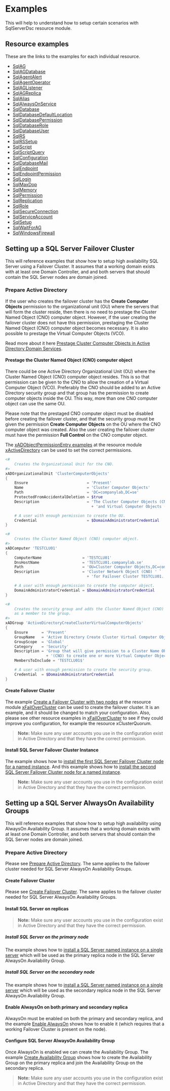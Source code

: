 # Examples

This will help to understand how to setup certain scenarios with SqlServerDsc
resource module.

## Resource examples

These are the links to the examples for each individual resource.

- [SqlAG](Resources/SqlAG)
- [SqlAGDatabase](Resources/SqlAGDatabase)
- [SqlAgentAlert](Resources/SqlAgentAlert)
- [SqlAgentOperator](Resources/SqlAgentOperator)
- [SqlAGListener](Resources/SqlAGListener)
- [SqlAGReplica](Resources/SqlAGReplica)
- [SqlAlias](Resources/SqlAlias)
- [SqlAlwaysOnService](Resources/SqlAlwaysOnService)
- [SqlDatabase](Resources/SqlDatabase)
- [SqlDatabaseDefaultLocation](Resources/SqlDatabaseDefaultLocation)
- [SqlDatabasePermission](Resources/SqlDatabasePermission)
- [SqlDatabaseRole](Resources/SqlDatabaseRole)
- [SqlDatabaseUser](Resources/SqlDatabaseUser)
- [SqlRS](Resources/SqlRS)
- [SqlRSSetup](Resources/SqlRSSetup)
- [SqlScript](Resources/SqlScript)
- [SqlScriptQuery](Resources/SqlScriptQuery)
- [SqlConfiguration](Resources/SqlConfiguration)
- [SqlDatabaseMail](Resources/SqlDatabaseMail)
- [SqlEndpoint](Resources/SqlEndpoint)
- [SqlEndpointPermission](Resources/SqlEndpointPermission)
- [SqlLogin](Resources/SqlLogin)
- [SqlMaxDop](Resources/SqlMaxDop)
- [SqlMemory](Resources/SqlMemory)
- [SqlPermission](Resources/SqlPermission)
- [SqlReplication](Resources/SqlReplication)
- [SqlRole](Resources/SqlRole)
- [SqlSecureConnection](Resources/SqlSecureConnection)
- [SqlServiceAccount](Resources/SqlServiceAccount)
- [SqlSetup](Resources/SqlSetup)
- [SqlWaitForAG](Resources/SqlWaitForAG)
- [SqlWindowsFirewall](Resources/SqlWindowsFirewall)

## Setting up a SQL Server Failover Cluster

This will reference examples that show how to setup high availability SQL Server
using a Failover Cluster.
It assumes that a working domain exists with at least one Domain Controller, and
and both servers that should contain the SQL Server nodes are domain joined.

### Prepare Active Directory

If the user who creates the failover cluster has the **Create Computer Objects**
permission to the organizational unit (OU) where the servers that will form the
cluster reside, then there is no need to prestage the Cluster Named Object (CNO)
computer object.
However, if the user creating the failover cluster does not have this permission,
prestaging the Cluster Named Object (CNO) computer object becomes necessary.
It is also possible to prestage the Virtual Computer Objects (VCO).

Read more about it here
[Prestage Cluster Computer Objects in Active Directory Domain Services](https://docs.microsoft.com/en-us/previous-versions/windows/it-pro/windows-server-2012-R2-and-2012/dn466519(v=ws.11)).

#### Prestage the Cluster Named Object (CNO) computer object

There could be one Active Directory Organizational Unit (OU) where the Cluster
Named Object (CNO) computer object resides. This is so that permission can be given
to the CNO to allow the creation of a Virtual Computer Object (VCO).
Preferably the CNO should be added to an Active Directory security group and that
group has the permission to create computer objects inside the OU. This way, more
than one CNO computer object can use the same OU.

Please note that the prestaged CNO computer object must be disabled before creating
the failover cluster, and that the security group must be given the permission
**Create Computer Objects** on the OU where the CNO computer object was created.
Also the user creating the failover cluster must have the permission **Full Control**
on the CNO computer object.

The [xADObjectPermissionEntry examples](https://github.com/PowerShell/xActiveDirectory/tree/dev/Examples/Resources/xADObjectPermissionEntry)
at the resource module [xActiveDirectory](https://github.com/PowerShell/xActiveDirectory)
can be used to set the correct permissions.

```powershell
<#
    Creates the Organizational Unit for the CNO.
#>
xADOrganizationalUnit 'ClusterComputerObjects'
{
    Ensure                          = 'Present'
    Name                            = 'Cluster Computer Objects'
    Path                            = 'DC=companylab,DC=se'
    ProtectedFromAccidentalDeletion = $true
    Description                     = 'The Cluster Computer Objects (CNO) ' `
                                      + 'and Virtual Computer Objects (VCO).'

    # A user with enough permission to create the OU.
    Credential                      = $DomainAdministratorCredential
}

<#
    Creates the Cluster Named Object (CNO) computer object.
#>
xADComputer 'TESTCLU01'
{
    ComputerName                  = 'TESTCLU01'
    DnsHostName                   = 'TESTCLU01.companylab.se'
    Path                          = 'OU=Cluster Computer Objects,DC=companylab,DC=se'
    Description                   = 'Cluster Network Object (CNO) ' `
                                    + 'for Failover Cluster TESTCLU01.'

    # A user with enough permission to create the computer object.
    DomainAdministratorCredential = $DomainAdministratorCredential
}

<#
    Creates the security group and adds the Cluster Named Object (CNO)
    as a member to the group.
#>
xADGroup 'ActiveDirectoryCreateClusterVirtualComputerObjects'
{
    Ensure      = 'Present'
    GroupName   = 'Active Directory Create Cluster Virtual Computer Objects'
    GroupScope  = 'Global'
    Category    = 'Security'
    Description = 'Group that will give permission to a Cluster Name Object ' `
                  + '(CNO) to create one or more Virtual Computer Object (VCO).'
    MembersToInclude = 'TESTCLU01$'

    # A user with enough permission to create the security group.
    Credential  = $DomainAdministratorCredential
}
```

#### Create Failover Cluster

The example [Create a Failover Cluster with two nodes](https://github.com/PowerShell/xFailOverCluster/blob/dev/Examples/Resources/xCluster/3-CreateFailoverClusterWithTwoNodes.ps1)
at the resource module [xFailOverCluster](https://github.com/PowerShell/xFailOverCluster)
can be used to create the failover cluster. It is an example, and it should be
changed to match your configuration. Also, please see other resource examples in
[xFailOverCluster](https://github.com/PowerShell/xFailOverCluster) to see if
they could improve you configuration, for example the resource xClusterQuorum.

>**Note:** Make sure any user accounts you use in the configuration exist in
>Active Directory and that they have the correct permission.

#### Install SQL Server Failover Cluster Instance

The example shows how to
[install the first SQL Server Failover Cluster node for a named instance](https://github.com/PowerShell/SqlServerDsc/blob/dev/Examples/Resources/SqlSetup/4-InstallNamedInstanceInFailoverClusterFirstNode.ps1).
And this example shows how to
[install the second SQL Server Failover Cluster node for a named instance](https://github.com/PowerShell/SqlServerDsc/blob/dev/Examples/Resources/SqlSetup/5-InstallNamedInstanceInFailoverClusterSecondNode.ps1).

>**Note:** Make sure any user accounts you use in the configuration exist in
>Active Directory and that they have the correct permission.

## Setting up a SQL Server AlwaysOn Availability Groups

This will reference examples that show how to setup high availability using
AlwaysOn Availability Group.
It assumes that a working domain exists with at least one Domain Controller,
and both servers that should contain the SQL Server nodes are domain joined.

### Prepare Active Directory

Please see [Prepare Active Directory](#prepare-active-directory). The same applies
to the failover cluster needed for SQL Server AlwaysOn Availability Groups.

#### Create Failover Cluster

Please see [Create Failover Cluster](#create-failover-cluster). The same applies
to the failover cluster needed for SQL Server AlwaysOn Availability Groups.

#### Install SQL Server on replicas

>**Note:** Make sure any user accounts you use in the configuration exist in
>Active Directory and that they have the correct permission.

##### Install SQL Server on the primary node

The example shows how to
[install a SQL Server named instance on a single server](https://github.com/PowerShell/SqlServerDsc/blob/dev/Examples/Resources/SqlSetup/2-InstallNamedInstanceSingleServer.ps1)
which will be used as the primary replica node in the SQL Server AlwaysOn
Availability Group.

##### Install SQL Server on the secondary node

The example shows how to
[install a SQL Server named instance on a single server](https://github.com/PowerShell/SqlServerDsc/blob/dev/Examples/Resources/SqlSetup/2-InstallNamedInstanceSingleServer.ps1)
which will be used as the secondary replica node in the SQL Server AlwaysOn
Availability Group.

#### Enable AlwaysOn on both primary and secondary replica

AlwaysOn must be enabled on both the primary and secondary replica, and the example
[Enable AlwaysOn](https://github.com/PowerShell/SqlServerDsc/blob/dev/Examples/Resources/SqlAlwaysOnService/1-EnableAlwaysOn.ps1)
shows how to enable it (which requires that a working Failover Cluster is
present on the node).

#### Configure SQL Server AlwaysOn Availability Group

Once AlwaysOn is enabled we can create the Availability Group. The example [Create Availability Group](https://github.com/PowerShell/SqlServerDsc/blob/dev/Examples/Resources/SqlAGReplica/1-CreateAvailabilityGroupReplica.ps1)
shows how to create the Availability Group on the primary replica and join the
Availability Group on the secondary replica.

>**Note:** Make sure any user accounts you use in the configuration exist in
>Active Directory and that they have the correct permission.
